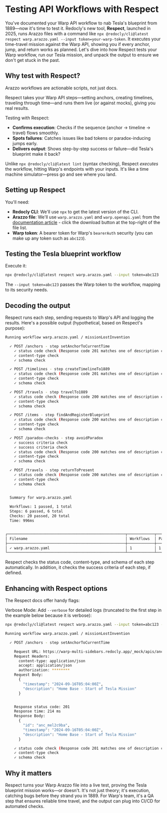 # Testing API Workflows with Respect

You've documented your Warp API workflow to nab Tesla's blueprint from 1889—now it's time to test it.
Redocly's new tool, **Respect**, launched in 2025, runs Arazzo files with a command like `npx @redocly/cli@latest respect warp.arazzo.yaml --input token=your-warp-token`.
It executes your time-travel mission against the Warp API, showing you if every anchor, jump, and return works as planned. Let's dive into how Respect tests your Warp workflow, run our Tesla mission, and unpack the output to ensure we don't get stuck in the past.

## Why test with Respect?
Arazzo workflows are actionable scripts, not just docs.

Respect takes your Warp API steps—setting anchors, creating timelines, traveling through time—and runs them live (or against mocks), giving you real results.

Testing with Respect:
- **Confirms execution**: Checks if the sequence (anchor → timeline → travel) flows smoothly.
- **Spots failures**: Catches issues like bad tokens or paradox-inducing jumps early.
- **Delivers output**: Shows step-by-step success or failure—did Tesla's blueprint make it back?

Unlike `npx @redocly/cli@latest lint` (syntax checking), Respect *executes* the workflow, hitting Warp's endpoints with your inputs.
It's like a time machine simulator—press go and see where you land.

## Setting up Respect

You'll need:
- **Redocly CLI**: We'll use `npx` to get the latest version of the CLI.
- **Arazzo file**: We'll use `warp.arazzo.yaml` and `warp.openapi.yaml` from the [documentation article](./arazzo-walkthrough.md) - click the download button at the top-right of the file list.
- **Warp token**: A bearer token for Warp's `bearerAuth` security (you can make up any token such as `abc123`).


## Testing the Tesla blueprint workflow

Execute it:

```bash
npx @redocly/cli@latest respect warp.arazzo.yaml --input token=abc123
```

The `--input token=abc123` passes the Warp token to the workflow, mapping to its security needs.


## Decoding the output

Respect runs each step, sending requests to Warp's API and logging the results. Here's a possible output (hypothetical, based on Respect's purpose):

```bash
Running workflow warp.arazzo.yaml / missionLostInvention

  ✓ POST /anchors - step setAnchorToCurrentTime
    ✓ status code check (Response code 201 matches one of description codes: [201, 409])
    ✓ content-type check
    ✓ schema check

  ✓ POST /timelines - step createTimelineTo1889
    ✓ status code check (Response code 201 matches one of description codes: [201])
    ✓ content-type check
    ✓ schema check

  ✓ POST /travels - step travelTo1889
    ✓ status code check (Response code 200 matches one of description codes: [200, 400])
    ✓ content-type check
    ✓ schema check

  ✓ POST /items - step findAndRegisterBlueprint
    ✓ status code check (Response code 200 matches one of description codes: [200, 409])
    ✓ content-type check
    ✓ schema check

  ✓ POST /paradox-checks - step avoidParadox
    ✓ success criteria check
    ✓ success criteria check
    ✓ status code check (Response code 200 matches one of description codes: [200, 400])
    ✓ content-type check
    ✓ schema check

  ✓ POST /travels - step returnToPresent
    ✓ status code check (Response code 200 matches one of description codes: [200, 400])
    ✓ content-type check
    ✓ schema check


  Summary for warp.arazzo.yaml
  
  Workflows: 1 passed, 1 total
  Steps: 6 passed, 6 total
  Checks: 20 passed, 20 total
  Time: 996ms


┌─────────────────────────────────────────────────────┬────────────┬─────────┬─────────┬──────────┬─────────┐
│ Filename                                            │ Workflows  │ Passed  │ Failed  │ Warnings │ Skipped │
├─────────────────────────────────────────────────────┼────────────┼─────────┼─────────┼──────────┼─────────┤
│ ✓ warp.arazzo.yaml                                  │ 1          │ 1       │ -       │ -        │ -       │
└─────────────────────────────────────────────────────┴────────────┴─────────┴─────────┴──────────┴─────────┘
```

Respect checks the status code, content-type, and schema of each step automatically.
In addition, it checks the success criteria of each step, if defined.

## Enhancing with Respect options

The Respect docs offer handy flags:

Verbose Mode: Add `--verbose` for detailed logs (truncated to the first step in the example below because it is verbose):

```bash
npx @redocly/cli@latest respect warp.arazzo.yaml --input token=abc123 --verbose

Running workflow warp.arazzo.yaml / missionLostInvention

  ✓ POST /anchors - step setAnchorToCurrentTime

    Request URL: https://warp-multi-sidebars.redocly.app/_mock/apis/anchors
    Request Headers:
      content-type: application/json
      accept: application/json
      authorization: ********
    Request Body:
      {
        "timestamp": "2024-09-16T05:04:00Z",
        "description": "Home Base - Start of Tesla Mission"
      }


    Response status code: 201
    Response time: 214 ms
    Response Body:
      {
        "id": "anc_mel2c9ba",
        "timestamp": "2024-09-16T05:04:00Z",
        "description": "Home Base - Start of Tesla Mission"
      }

    ✓ status code check (Response code 201 matches one of description codes: [201, 409])
    ✓ content-type check
    ✓ schema check
```

## Why it matters

Respect turns your Warp Arazzo file into a live test, proving the Tesla blueprint mission works—or doesn't.
It's not just theory; it's execution, catching bugs before they strand you in 1889.
For Warp's team, it's a QA step that ensures reliable time travel, and the output can plug into CI/CD for automated checks.
